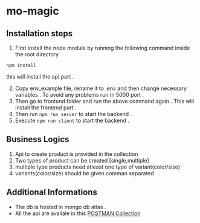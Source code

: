 # mo-magic

## Installation steps
1. First install the node module by running the following command inside the root directory

 ```
 npm install
 ```
 this will install the api part .
 
 2. Copy env_example file, rename it to .env and then change necessary variables . To avoid any problems run in 5000 port .
 3. Then go to frontend folder and run the above command again . This will install the frontend part .
 4. Then run ```npm run server``` to start the backend .
 5. Execute ```npm run client``` to start the backend .
 
 ## Business Logics
 1. Api to create product is provided in the collection
 2. Two types of product can be created [single,multiple]
 3. multiple type products need atleast one type of variant(color/size)
 4. variants(color/size) should be given comman separated
 
 ## Additional Informations
 * The db is hosted in mongo db atlas .
 * All the api are availale in this [POSTMAN Collection](https://www.getpostman.com/collections/bb0f88ce5a1cb3ccb319)
